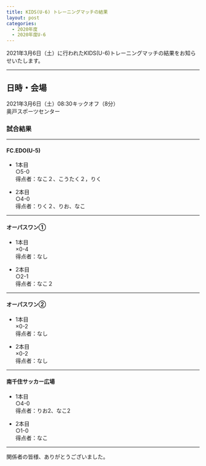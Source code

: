 ```yaml
---
title: KIDS(U-6) トレーニングマッチの結果
layout: post
categories:
  - 2020年度
  - 2020年度U-6
---
```


2021年3月6日（土）に行われたKIDS(U-6)トレーニングマッチの結果をお知らせいたします。

***

## 日時・会場

2021年3月6日（土）08:30キックオフ（8分）<br>
奥戸スポーツセンター

### 試合結果

*** 

#### FC.EDO(U-5)

* 1本目<br>
○5-0<br>
得点者：なこ２、こうたく２，りく

* 2本目<br>
○4-0<br>
得点者：りく２、りお、なこ

*** 

#### オーパスワン①

* 1本目<br>
×0-4<br>
得点者：なし

* 2本目<br>
○2-1<br>
得点者：なこ２

*** 

#### オーパスワン②

* 1本目<br>
×0-2<br>
得点者：なし

* 2本目<br>
×0-2<br>
得点者：なし

*** 

#### 南千住サッカー広場

* 1本目<br>
○4-0<br>
得点者：りお2、なこ2

* 2本目<br>
○1-0<br>
得点者：なこ


*** 

関係者の皆様、ありがとうございました。
